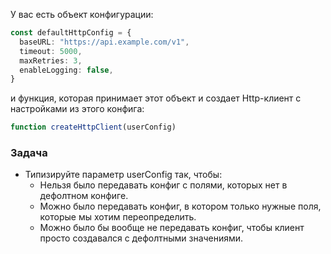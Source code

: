 У вас есть объект конфигурации:

```typescript
const defaultHttpConfig = {
  baseURL: "https://api.example.com/v1",
  timeout: 5000,
  maxRetries: 3,
  enableLogging: false,
}
```

и функция, которая принимает этот объект и создает Http-клиент с настройками из этого конфига:

```typescript
function createHttpClient(userConfig)
```

### Задача

* Типизируйте параметр userConfig так, чтобы:
  * Нельзя было передавать конфиг с полями, которых нет в дефолтном конфиге.
  * Можно было передавать конфиг, в котором только нужные поля, которые мы хотим переопределить.
  * Можно было бы вообще не передавать конфиг, чтобы клиент просто создавался с дефолтными значениями.